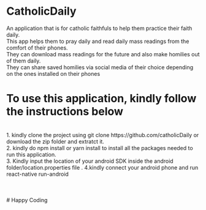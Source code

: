 # CatholicDaily
An application that is for catholic faithfuls to help them practice their faith daily. <br/>
This app helps them to pray daily and read daily mass readings from the comfort of their phones. <br/>
They can download mass readings for the future and also make homilies out of them daily.  <br/>
They can share saved homilies via social media of their choice depending on the ones installed on their phones


# To use this application, kindly follow the instructions below
<br/>
1. kindly clone the project using git clone https://github.com/catholicDaily or download the zip folder and extratct it.<br/>
2. kindly do npm install or yarn install to install all the packages needed to run this application.<br/>
3. Kindly input the location of your android SDK inside the android folder/location.properties file .
4.kindly connect your android phone and run react-native run-android



<br/>
<br/>
<br/>
<br/>
# Happy Coding
